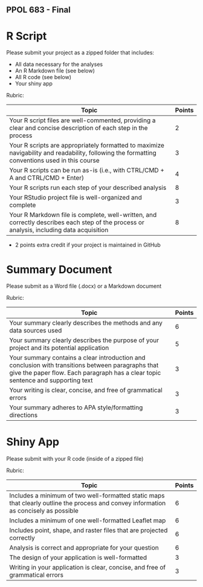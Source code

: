 ## PPOL 683 - Final

# R Script

Please submit your project as a zipped folder that includes:

* All data necessary for the analyses
* An R Markdown file (see below)
* All R code (see below)
* Your shiny app

Rubric:

|Topic|Points|
|---|---|
|Your R script files are well-commented, providing a clear and concise description of each step in the process|2|
|Your R scripts are appropriately formatted to maximize navigability and readability, following the formatting conventions used in this course|3|
|Your R scripts can be run as-is (i.e., with CTRL/CMD + A and CTRL/CMD + Enter)|4|
|Your R scripts run each step of your described analysis|8|
|Your RStudio project file is well-organized and complete|3|
|Your R Markdown file is complete, well-written, and correctly describes each step of the process or analysis, including data acquisition|8|

+ 2 points extra credit if your project is maintained in GitHub

# Summary Document

Please submit as a Word file (.docx)  or a Markdown document

Rubric:

|Topic|Points|
|---|---|
|Your summary clearly describes the methods and any data sources used|6|
|Your summary clearly describes the purpose of your project and its potential application|5|
|Your summary contains a clear introduction and conclusion with transitions between paragraphs that give the paper flow. Each paragraph has a clear topic sentence and supporting text|3|
|Your writing is clear, concise, and free of grammatical errors|3|
|Your summary adheres to APA style/formatting directions|3|

# Shiny App

Please submit with your R code (inside of a zipped file)

Rubric:

|Topic|Points|
|---|---|
|Includes a minimum of two well-formatted static maps that clearly outline the process and convey information as concisely as possible|6|
|Includes a minimum of one well-formatted Leaflet map|6|
|Includes point, shape, and raster files that are projected correctly|6|
|Analysis is correct and appropriate for your question|6|
|The design of your application is well-formatted|3|
|Writing in your application is clear, concise, and free of grammatical errors|3|